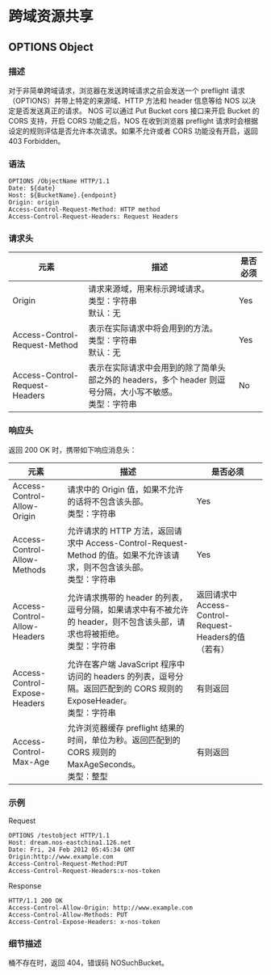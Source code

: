 # 跨域资源共享

## OPTIONS Object

### 描述

对于非简单跨域请求，浏览器在发送跨域请求之前会发送一个 preflight 请求（OPTIONS）并带上特定的来源域、HTTP 方法和 header 信息等给 NOS 以决定是否发送真正的请求。 NOS 可以通过 Put Bucket cors 接口来开启 Bucket 的 CORS 支持，开启 CORS 功能之后，NOS 在收到浏览器 preflight 请求时会根据设定的规则评估是否允许本次请求。如果不允许或者 CORS 功能没有开启，返回 403 Forbidden。

### 语法

	OPTIONS /ObjectName HTTP/1.1
	Date: ${date}
	Host: ${BucketName}.{endpoint}
	Origin: origin
	Access-Control-Request-Method: HTTP method
	Access-Control-Request-Headers: Request Headers

### 请求头

|              元素              |                                                    描述                                                    | 是否必须 |
|--------------------------------|------------------------------------------------------------------------------------------------------------|----------|
| Origin                         | 请求来源域，用来标示跨域请求。<br>类型：字符串<br>默认：无                                                 | Yes      |
| Access-Control-Request-Method  | 表示在实际请求中将会用到的方法。<br>类型：字符串<br>默认：无                                               | Yes      |
| Access-Control-Request-Headers | 表示在实际请求中会用到的除了简单头部之外的 headers，多个 header 则逗号分隔，大小写不敏感。<br>类型：字符串 | No       |

### 响应头
返回 200 OK 时，携带如下响应消息头：

|              元素             |                                                           描述                                                          |                       是否必须                       |
|-------------------------------|-------------------------------------------------------------------------------------------------------------------------|------------------------------------------------------|
| Access-Control-Allow-Origin   | 请求中的 Origin 值，如果不允许的话将不包含该头部。<br>类型：字符串                                                      | Yes                                                  |
| Access-Control-Allow-Methods  | 允许请求的 HTTP 方法，返回请求中 Access-Control-Request-Method 的值。如果不允许该请求，则不包含该头部。<br>类型：字符串 | Yes                                                  |
| Access-Control-Allow-Headers  | 允许请求携带的 header 的列表，逗号分隔，如果请求中有不被允许的 header，则不包含该头部，请求也将被拒绝。<br>类型：字符串 | 返回请求中Access-Control-Request-Headers的值（若有） |
| Access-Control-Expose-Headers | 允许在客户端 JavaScript 程序中访问的 headers 的列表，逗号分隔。返回匹配到的 CORS 规则的 ExposeHeader。<br>类型：字符串  | 有则返回                                             |
| Access-Control-Max-Age        | 允许浏览器缓存 preflight 结果的时间，单位为秒。返回匹配到的 CORS 规则的 MaxAgeSeconds。<br>类型：整型                   | 有则返回                                             |

### 示例
Request

	OPTIONS /testobject HTTP/1.1
	Host: dream.nos-eastchina1.126.net
	Date: Fri, 24 Feb 2012 05:45:34 GMT
	Origin:http://www.example.com
	Access-Control-Request-Method:PUT
	Access-Control-Request-Headers:x-nos-token

Response

	HTTP/1.1 200 OK
	Access-Control-Allow-Origin: http://www.example.com
	Access-Control-Allow-Methods: PUT
	Access-Control-Expose-Headers: x-nos-token

### 细节描述

桶不存在时，返回 404，错误码 NOSuchBucket。